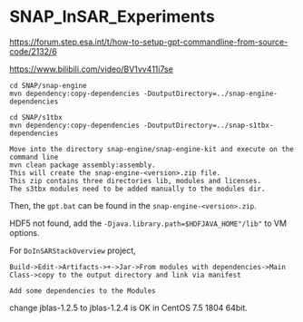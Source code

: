 # SNAP_InSAR_Experiments

https://forum.step.esa.int/t/how-to-setup-gpt-commandline-from-source-code/2132/6

https://www.bilibili.com/video/BV1vv411i7se

```
cd SNAP/snap-engine
mvn dependency:copy-dependencies -DoutputDirectory=../snap-engine-dependencies

cd SNAP/s1tbx
mvn dependency:copy-dependencies -DoutputDirectory=../snap-s1tbx-dependencies

Move into the directory snap-engine/snap-engine-kit and execute on the command line
mvn clean package assembly:assembly.
This will create the snap-engine-<version>.zip file.
This zip contains three directories lib, modules and licenses.
The s3tbx modules need to be added manually to the modules dir.

```

Then, the `gpt.bat` can be found in the `snap-engine-<version>.zip`.

HDF5 not found, add the `-Djava.library.path=$HDFJAVA_HOME"/lib"` to VM options.


For `DoInSARStackOverview` project,
```
Build->Edit->Artifacts->+->Jar->From modules with dependencies->Main Class->copy to the output directory and link via manifest

Add some dependencies to the Modules
```

change jblas-1.2.5 to jblas-1.2.4 is OK in CentOS 7.5 1804 64bit.
